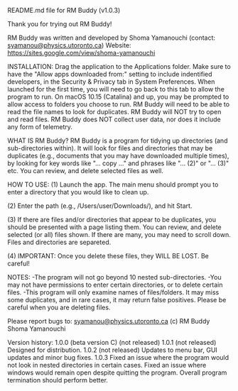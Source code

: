 README.md file for RM Buddy (v1.0.3)

Thank you for trying out RM Buddy!

RM Buddy was written and developed by Shoma Yamanouchi (contact: syamanou@physics.utoronto.ca)
Website: https://sites.google.com/view/shoma-yamanouchi

INSTALLATION:
Drag the application to the Applications folder. Make sure to have the "Allow apps downloaded from:" setting to include indentified developers, in the Security & Privacy tab in System Preferences. When launched for the first time, you will need to go back to this tab to allow the program to run. On macOS 10.15 (Catalina) and up, you may be prompted to allow access to folders you choose to run. RM Buddy will need to be able to read the file names to look for duplicates. RM Buddy will NOT try to open and read files. RM Buddy does NOT collect user data, nor does it include any form of telemetry.

WHAT IS RM Buddy?
RM Buddy is a program for tidying up directories (and sub-directories within). It will look for files and directories that may be duplicates (e.g., documents that you may have downloaded multiple times), by looking for key words like "... copy ..." and phrases like "... (2)" or "... (3)" etc. You can review, and delete selected files as well.

HOW TO USE:
(1) Launch the app. The main menu should prompt you to enter a directory that you would like to clean up. 

(2) Enter the path (e.g., /Users/user/Downloads/), and hit Start.

(3) If there are files and/or directories that appear to be duplicates, you should be presented with a page listing them. You can review, and delete selected (or all) files shown. If there are many, you may need to scroll down. Files and directories are separeted. 

(4) IMPORTANT: Once you delete these files, they WILL BE LOST. Be careful!

NOTES:
-The program will not go beyond 10 nested sub-directories.
-You may not have permissions to enter certain directories, or to delete certain files. 
-This program will only examine names of files/folders. It may miss some duplicates, and in rare cases, it may return false positives. Please be careful when you are deleting files.


Please report bugs to: syamanou@physics.utoronto.ca
(c) RM Buddy Shoma Yamanouchi

Version history:
1.0.0 (beta version C) (not released)
1.0.1 (not released) Designed for distribution.
1.0.2 (not released) Updates to menu bar, GUI updates and minor bug fixes.
1.0.3 Fixed an issue where the program would not look in nested directories in certain cases. Fixed an issue where windows would remain open despite quitting the program. Overall program termination should perform better.


